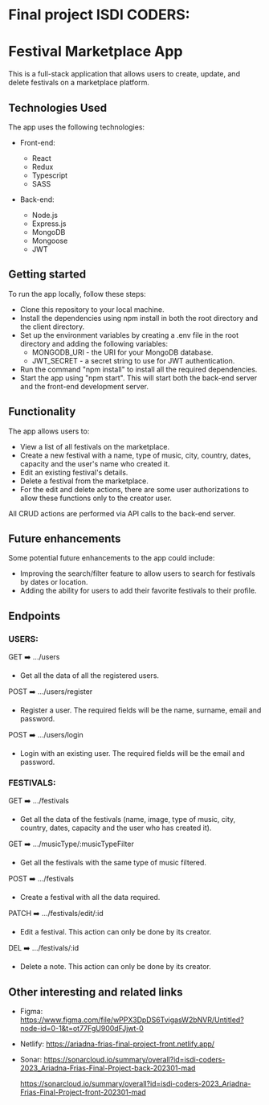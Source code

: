 # Final project ISDI CODERS:

# Festival Marketplace App

This is a full-stack application that allows users to create, update, and delete festivals on a marketplace platform.

## Technologies Used

The app uses the following technologies:

- Front-end:

  - React
  - Redux
  - Typescript
  - SASS

- Back-end:

  - Node.js
  - Express.js
  - MongoDB
  - Mongoose
  - JWT

## Getting started

To run the app locally, follow these steps:

- Clone this repository to your local machine.
- Install the dependencies using npm install in both the root directory and the client directory.
- Set up the environment variables by creating a .env file in the root directory and adding the following variables:
  - MONGODB_URI - the URI for your MongoDB database.
  - JWT_SECRET - a secret string to use for JWT authentication.
- Run the command "npm install" to install all the required dependencies.
- Start the app using "npm start". This will start both the back-end server and the front-end development server.

## Functionality

The app allows users to:

- View a list of all festivals on the marketplace.
- Create a new festival with a name, type of music, city, country, dates, capacity and the user's name who created it.
- Edit an existing festival's details.
- Delete a festival from the marketplace.
- For the edit and delete actions, there are some user authorizations to allow these functions only to the creator user.

All CRUD actions are performed via API calls to the back-end server.

## Future enhancements

Some potential future enhancements to the app could include:

- Improving the search/filter feature to allow users to search for festivals by dates or location.
- Adding the ability for users to add their favorite festivals to their profile.

## Endpoints

### USERS:

GET ➡️ .../users

- Get all the data of all the registered users.

POST ➡️ .../users/register

- Register a user. The required fields will be the name, surname, email and password.

POST ➡️ .../users/login

- Login with an existing user. The required fields will be the email and password.

### FESTIVALS:

GET ➡️ .../festivals

- Get all the data of the festivals (name, image, type of music, city, country, dates, capacity and the user who has created it).

GET ➡️ .../musicType/:musicTypeFilter

- Get all the festivals with the same type of music filtered.

POST ➡️ .../festivals

- Create a festival with all the data required.

PATCH ➡️ .../festivals/edit/:id

- Edit a festival.
  This action can only be done by its creator.

DEL ➡️ .../festivals/:id

- Delete a note. This action can only be done by its creator.

## Other interesting and related links

- Figma: https://www.figma.com/file/wPPX3DpDS6TvigasW2bNVR/Untitled?node-id=0-1&t=ot77FgU900dFJjwt-0
- Netlify:
  https://ariadna-frias-final-project-front.netlify.app/
- Sonar:
  https://sonarcloud.io/summary/overall?id=isdi-coders-2023_Ariadna-Frias-Final-Project-back-202301-mad

  https://sonarcloud.io/summary/overall?id=isdi-coders-2023_Ariadna-Frias-Final-Project-front-202301-mad
